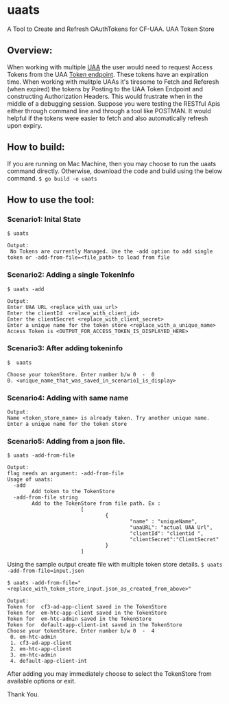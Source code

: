 # uaats
A Tool to Create and Refresh OAuthTokens for CF-UAA. UAA Token Store

## Overview:

  When working with multiple [UAA](https://docs.cloudfoundry.org/uaa/uaa-overview.html) the user would need to request Access Tokens from the UAA [Token endpoint](http://docs.cloudfoundry.org/api/uaa/version/4.21.0/#authorization-code-grant). These tokens have an expiration time. When working with mulitple UAAs it's tiresome to Fetch and Referesh (when expired) the tokens by Posting to the UAA Token Endpoint and constructing Authorization Headers. 
  This would frustrate when in the middle of a debugging session. Suppose you were testing the RESTful Apis either through command line and through a tool like POSTMAN. It would helpful if the tokens were easier to fetch and also automatically refresh upon expiry.
  
  
## How to build:
If you are running on Mac Machine, then you may choose to run the uaats command directly.
Otherwise, download the code and build using the below command.
   `$ go build -o uaats`
 
## How to use the tool:

### Scenario1: Inital State

`$ uaats`

```
Output:
 No Tokens are currently Managed. Use the -add option to add single token or -add-from-file=<file_path> to load from file
 ```
 
### Scenario2: Adding a single TokenInfo

`$ uaats -add`

```
Output:
Enter UAA URL <replace_with_uaa_url>
Enter the clientId  <relace_with_client_id>
Enter the clientSecret <replace_with_client_secret>
Enter a unique name for the token store <replace_with_a_unique_name>
Access Token is <OUTPUT_FOR_ACCESS_TOKEN_IS_DISPLAYED_HERE>
```


### Scenario3: After adding tokeninfo

`$  uaats`

```Output:
Choose your tokenStore. Enter number b/w 0  -  0 
0. <unique_name_that_was_saved_in_scenario1_is_display>
```


### Scenario4: Adding with same name
```
Output: 
Name <token_store_name> is already taken. Try another unique name. Enter a unique name for the token store
```

### Scenario5: Adding from a json file.

`$ uaats -add-from-file`


```
Output:
flag needs an argument: -add-from-file
Usage of uaats:
  -add
        Add token to the TokenStore
  -add-from-file string
        Add to the TokenStore from file path. Ex :
                        [
                                {
                                        "name" : "uniqueName",
                                        "uaaURL": "actual UAA Url",
                                        "clientId": "clientid ",
                                        "clientSecret":"ClientSecret"
                                }
                        ]
 ```
                        

Using the sample output create file with multiple token store details.
 `$ uaats -add-from-file=input.json`
 
`$ uaats -add-from-file="<replace_with_token_store_input.json_as_created_from_above>"`

```
Output:
Token for  cf3-ad-app-client saved in the TokenStore
Token for  em-htc-app-client saved in the TokenStore
Token for  em-htc-admin saved in the TokenStore
Token for  default-app-client-int saved in the TokenStore
Choose your tokenStore. Enter number b/w 0  -  4 
 0. em-htc-admin 
 1. cf3-ad-app-client 
 2. em-htc-app-client 
 3. em-htc-admin 
 4. default-app-client-int 
 ```
 
 After adding you may immediately choose to select the TokenStore from available options or exit.
 

Thank You.
 
